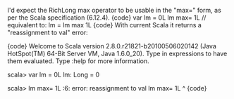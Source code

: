 I'd expect the RichLong max operator to be usable in the "max=" form, as per the Scala specification (6.12.4).
{code}
var lm = 0L
lm max= 1L // equivalent to: lm = lm max 1L
{code}
With current Scala it returns a "reassignment to val" error:

{code}
Welcome to Scala version 2.8.0.r21821-b20100506020142 (Java HotSpot(TM) 64-Bit Server VM, Java 1.6.0_20).
Type in expressions to have them evaluated.
Type :help for more information.

scala> var lm = 0L
lm: Long = 0

scala> lm max= 1L
<console>:6: error: reassignment to val
       lm max= 1L
             ^
{code}
